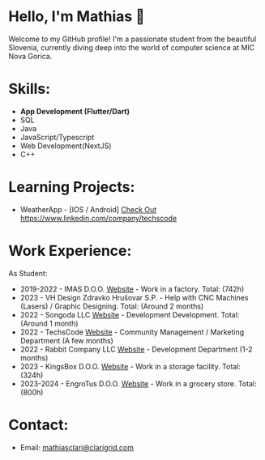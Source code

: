 # Hello, I'm Mathias 👋

Welcome to my GitHub profile! I'm a passionate student from the beautiful Slovenia, currently diving deep into the world of computer science at MIC Nova Gorica.

# Skills:
- **App Development (Flutter/Dart)**
- SQL
- Java
- JavaScript/Typescript
- Web Development(NextJS)
- C++

# Learning Projects:
* WeatherApp - [IOS / Android] [Check Out](https://github.com/mathiasclari/matsweatherapp)
https://www.linkedin.com/company/techscode
# Work Experience:
As Student:
* 2019-2022 - IMAS D.O.O. [Website](https://imas.si) - Work in a factory. Total: (742h)
* 2023 - VH Design Zdravko Hrušovar S.P. - Help with CNC Machines (Lasers) / Graphic Designing. Total: (Around 2 months)
* 2022 - Songoda LLC [Website](https://www.linkedin.com/company/songoda/) -  Development Development. Total: (Around 1 month)
* 2022 - TechsCode [Website](https://www.linkedin.com/company/techscode) - Community Management / Marketing Department (A few months)
* 2022 - Rabbit Company LLC [Website](https://www.linkedin.com/company/rabbit-company-llc/) - Development Department (1-2 months)
* 2023 - KingsBox D.O.O. [Website](https://kingsbox.com) - Work in a storage facility. Total: (324h)
* 2023-2024 - EngroTus D.O.O. [Website](https://tus.si) - Work in a grocery store. Total: (800h)


# Contact:
* Email: mathiasclari@clarigrid.com
